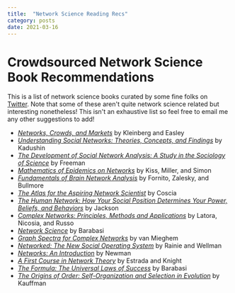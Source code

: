 ```yaml
---
title:  "Network Science Reading Recs"
category: posts
date: 2021-03-16
---
```


# Crowdsourced Network Science Book Recommendations
This is a list of network science books curated by some fine folks on [Twitter](https://twitter.com/nwlandry/status/1343676490366390272). Note that some of these aren't quite network science related but interesting nonetheless! This isn't an exhaustive list so feel free to email me any other suggestions to add!

* [*Networks, Crowds, and Markets*](https://www.cs.cornell.edu/home/kleinber/networks-book/) by Kleinberg and Easley
* [*Understanding Social Networks: Theories, Concepts, and Findings*](https://global.oup.com/academic/product/understanding-social-networks-9780195379471?cc=us&lang=en&) by Kadushin
* [*The Development of Social Network Analysis: A Study in the Sociology of Science*](https://www.amazon.com/Development-Social-Network-Analysis-Sociology/dp/1594577145) by Freeman
* [*Mathematics of Epidemics on Networks*](https://www.springer.com/gp/book/9783319508047) by Kiss, Miller, and Simon
* [*Fundamentals of Brain Network Analysis*](https://www.sciencedirect.com/book/9780124079083/fundamentals-of-brain-network-analysis) by Fornito, Zalesky, and Bullmore
* [*The Atlas for the Aspiring Network Scientist*](https://arxiv.org/abs/2101.00863) by Coscia
* [*The Human Network: How Your Social Position Determines Your Power, Beliefs, and Behaviors*](https://www.penguinrandomhouse.com/books/541370/the-human-network-by-matthew-o-jackson/) by Jackson
* [*Complex Networks: Principles, Methods and Applications*](https://www.cambridge.org/us/academic/subjects/physics/statistical-physics/complex-networks-principles-methods-and-applications?format=HB&isbn=9781107103184) by Latora, Nicosia, and Russo
* [*Network Science*](http://networksciencebook.com/) by Barabasi
* [*Graph Spectra for Complex Networks*](https://www.cambridge.org/core/books/graph-spectra-for-complex-networks/80472360B29791FDB398259DA4ACA8C4) by van Mieghem
* [*Networked: The New Social Operating System*](https://mitpress.mit.edu/books/networked) by Rainie and Wellman
* [*Networks: An Introduction*](https://global.oup.com/academic/product/networks-9780198805090?cc=us&lang=en&) by Newman
* [*A First Course in Network Theory*](https://global.oup.com/academic/product/a-first-course-in-network-theory-9780198726463?cc=us&lang=en&) by Estrada and Knight
* [*The Formula: The Universal Laws of Success*](https://www.amazon.com/Formula-Universal-Laws-Success/dp/0316505498) by Barabasi
* [*The Origins of Order: Self-Organization and Selection in Evolution*](https://www.amazon.com/Origins-Order-Self-Organization-Selection-Evolution/dp/0195079515) by Kauffman
